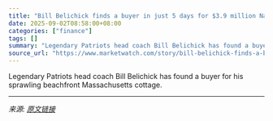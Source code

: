 ```yaml
---
title: "Bill Belichick finds a buyer in just 5 days for $3.9 million Nantucket beach cottage"
date: 2025-09-02T08:58:00+08:00
categories: ["finance"]
tags: []
summary: "Legendary Patriots head coach Bill Belichick has found a buyer for his sprawling beachfront Massachusetts cottage."
source_url: "https://www.marketwatch.com/story/bill-belichick-finds-a-buyer-in-just-5-days-for-3-9-million-nantucket-beach-cottage-1a182256?mod=mw_rss_topstories"
---
```


Legendary Patriots head coach Bill Belichick has found a buyer for his sprawling beachfront Massachusetts cottage.

---

*来源: [原文链接](https://www.marketwatch.com/story/bill-belichick-finds-a-buyer-in-just-5-days-for-3-9-million-nantucket-beach-cottage-1a182256?mod=mw_rss_topstories)*
